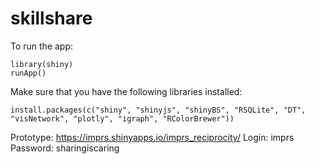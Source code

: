 # skillshare

To run the app:

```
library(shiny)
runApp()
```

Make sure that you have the following libraries installed:

```
install.packages(c("shiny", "shinyjs", "shinyBS", "RSQLite", "DT", "visNetwork", "plotly", "igraph", "RColorBrewer"))
```

Prototype: https://imprs.shinyapps.io/imprs_reciprocity/
Login: imprs
Password: sharingiscaring
